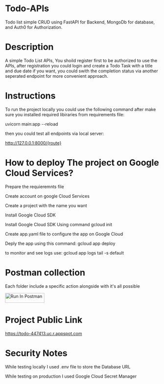 # Todo-APIs
Todo list simple CRUD using FastAPI for Backend, MongoDb for database, and Auth0 for Authorization.

# Description
A simple Todo List APIs, You shoild register first to be authorized to use the APIs, after registration you could login and create a Todo Task with a title and due date if you want, you could swith the completion status via another seperated endpoint for more convenient approach.


# Instructions
To run the project locally you could use the following command after make sure you installed required libiraries from requirements file:


uvicorn main:app --reload


then you could test all endpoints via local server:

http://127.0.0.1:8000/{route}
# How to deploy The project on Google Cloud Services?
Prepare the requieremnts file


Create account on google Cloud Services


Create a project with the name you want


Install Google Cloud SDK


Install Google Cloud SDK Using command gcloud init


Create app.yaml file to configure the app on Google Cloud 


Deply the app using this command: gcloud app deploy


to monitor and see logs use: gcloud app logs tail -s default



# Postman collection
Each folder include a specific action alongside with it's all possible 

[<img src="https://run.pstmn.io/button.svg" alt="Run In Postman" style="width: 128px; height: 32px;">](https://app.getpostman.com/run-collection/34871237-eda7ac29-e344-475a-b721-a83f0267d569?source=rip_markdown&collection-url=entityId%3D34871237-eda7ac29-e344-475a-b721-a83f0267d569%26entityType%3Dcollection%26workspaceId%3D85bfcce8-cee8-4e40-9e54-7c30313fb904)


# Project Public Link
https://todo-447413.uc.r.appspot.com

# Security Notes
While testing locally I used .env file to store the Database URL


While testing on production I used Google Cloud Secret Manager


